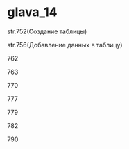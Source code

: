 # glava_14

str.752(Создание таблицы)

str.756(Добавление данных в таблицу)

762

763

770

777

779

782

790



